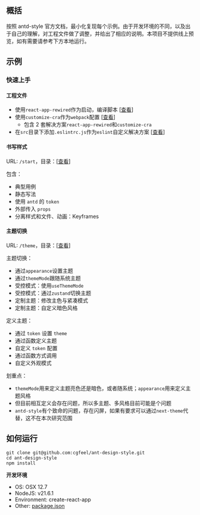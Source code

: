 ## 概括

按照 antd-style 官方文档，最小化复现每个示例。由于开发环境的不同，以及出于自己的理解，对工程文件做了调整，并给出了相应的说明。本项目不提供线上预览，如有需要请参考下方本地运行。

## 示例

### 快速上手

#### 工程文件

-   使用`react-app-rewired`作为启动，编译脚本 [[查看](https://github.com/cgfeel/ant-design-style/blob/main/package.json#L24C1-L29C7)]
-   使用`customize-cra`作为`webpack`配置 [[查看](https://github.com/cgfeel/ant-design-style/blob/main/config-overrides.js)]
    -   包含 2 套解决方案`react-app-rewired`和`customize-cra`
-   在`src`目录下添加`.eslintrc.js`作为`eslint`自定义解决方案 [[查看](https://github.com/cgfeel/ant-design-style/blob/main/src/.eslintrc.js)]

#### 书写样式

URL: `/start`，目录：[[查看](https://github.com/cgfeel/ant-design-style/blob/main/src/page/Start.tsx)]

包含：

-   典型用例
-   静态写法
-   使用 `antd` 的 `token`
-   外部传入 `props`
-   分离样式和文件、动画：Keyframes

#### 主题切换

URL: `/theme`，目录：[[查看](https://github.com/cgfeel/ant-design-style/blob/main/src/page/Theme.tsx)]

主题切换：

-   通过`appearance`设置主题
-   通过`themeMode`跟随系统主题
-   受控模式：使用`useThemeMode`
-   受控模式：通过`zustand`切换主题
-   定制主题：修改主色与紧凑模式
-   定制主题：自定义暗色风格

定义主题：

-   通过 `token` 设置 `theme`
-   通过函数定义主题
-   自定义 `token` 配置
-   通过函数方式调用
-   自定义外观模式

划重点：

-   `themeMode`用来定义主题亮色还是暗色，或者随系统；`appearance`用来定义主题风格
-   但目前相互定义会存在问题，所以多主题、多风格目前可能是个问题
-   `antd-style`有个致命的问题，存在闪屏，如果有要求可以通过`next-theme`代替，这不在本次研究范围

## 如何运行

```
git clone git@github.com:cgfeel/ant-design-style.git
cd ant-design-style
npm install
```

**开发环境**

-   OS: OSX 12.7
-   NodeJS: v21.6.1
-   Environment: create-react-app
-   Other: [package.json](https://github.com/cgfeel/ant-design-style/blob/main/package.json)
